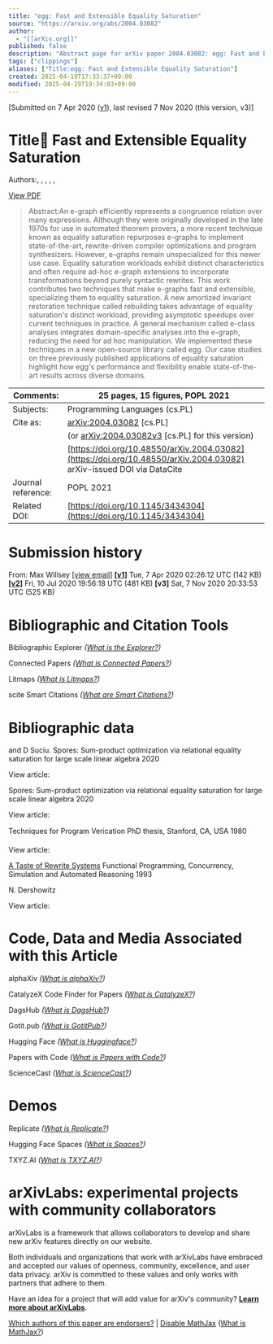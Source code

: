 ```yaml
---
title: "egg: Fast and Extensible Equality Saturation"
source: "https://arxiv.org/abs/2004.03082"
author:
  - "[[arXiv.org]]"
published: false
description: "Abstract page for arXiv paper 2004.03082: egg: Fast and Extensible Equality Saturation"
tags: ["clippings"]
aliases: ["Title:egg: Fast and Extensible Equality Saturation"]
created: 2025-04-19T17:33:37+09:00
modified: 2025-04-29T19:34:03+09:00
---
```


\[Submitted on 7 Apr 2020 ([v1](https://arxiv.org/abs/2004.03082v1)), last revised 7 Nov 2020 (this version, v3)\]

# Title:egg: Fast and Extensible Equality Saturation

Authors:, , , , ,

[View PDF](https://arxiv.org/pdf/2004.03082)

> Abstract:An e-graph efficiently represents a congruence relation over many expressions. Although they were originally developed in the late 1970s for use in automated theorem provers, a more recent technique known as equality saturation repurposes e-graphs to implement state-of-the-art, rewrite-driven compiler optimizations and program synthesizers. However, e-graphs remain unspecialized for this newer use case. Equality saturation workloads exhibit distinct characteristics and often require ad-hoc e-graph extensions to incorporate transformations beyond purely syntactic rewrites.
> This work contributes two techniques that make e-graphs fast and extensible, specializing them to equality saturation. A new amortized invariant restoration technique called rebuilding takes advantage of equality saturation's distinct workload, providing asymptotic speedups over current techniques in practice. A general mechanism called e-class analyses integrates domain-specific analyses into the e-graph, reducing the need for ad hoc manipulation.
> We implemented these techniques in a new open-source library called egg. Our case studies on three previously published applications of equality saturation highlight how egg's performance and flexibility enable state-of-the-art results across diverse domains.

| Comments: | 25 pages, 15 figures, POPL 2021 |
| --- | --- |
| Subjects: | Programming Languages (cs.PL) |
| Cite as: | [arXiv:2004.03082](https://arxiv.org/abs/2004.03082) \[cs.PL\] |
|  | (or [arXiv:2004.03082v3](https://arxiv.org/abs/2004.03082v3) \[cs.PL\] for this version) |
|  | [https://doi.org/10.48550/arXiv.2004.03082](https://doi.org/10.48550/arXiv.2004.03082)  arXiv-issued DOI via DataCite |
| Journal reference: | POPL 2021 |
| Related DOI: | [https://doi.org/10.1145/3434304](https://doi.org/10.1145/3434304) |

# Submission history

From: Max Willsey \[[view email](https://arxiv.org/show-email/bbef6b90/2004.03082)\]
**[\[v1\]](https://arxiv.org/abs/2004.03082v1)** Tue, 7 Apr 2020 02:26:12 UTC (142 KB)
**[\[v2\]](https://arxiv.org/abs/2004.03082v2)** Fri, 10 Jul 2020 19:56:18 UTC (481 KB)
**\[v3\]** Sat, 7 Nov 2020 20:33:53 UTC (525 KB)

# Bibliographic and Citation Tools

Bibliographic Explorer *([What is the Explorer?](https://info.arxiv.org/labs/showcase.html#arxiv-bibliographic-explorer))*

Connected Papers *([What is Connected Papers?](https://www.connectedpapers.com/about))*

Litmaps *([What is Litmaps?](https://www.litmaps.co/))*

scite Smart Citations *([What are Smart Citations?](https://www.scite.ai/))*

# Bibliographic data

and D Suciu. Spores: Sum-product optimization via relational equality saturation for large scale linear algebra 2020

View article:

Spores: Sum-product optimization via relational equality saturation for large scale linear algebra 2020

View article:

Techniques for Program Verication PhD thesis, Stanford, CA, USA 1980

View article:

[A Taste of Rewrite Systems](https://www.semanticscholar.org/paper/a892398589cf45217f391781c1d8935dba4aed30) Functional Programming, Concurrency, Simulation and Automated Reasoning 1993

N. Dershowitz

View article:

# Code, Data and Media Associated with this Article

alphaXiv *([What is alphaXiv?](https://alphaxiv.org/))*

CatalyzeX Code Finder for Papers *([What is CatalyzeX?](https://www.catalyzex.com/))*

DagsHub *([What is DagsHub?](https://dagshub.com/))*

Gotit.pub *([What is GotitPub?](http://gotit.pub/faq))*

Hugging Face *([What is Huggingface?](https://huggingface.co/huggingface))*

Papers with Code *([What is Papers with Code?](https://paperswithcode.com/))*

ScienceCast *([What is ScienceCast?](https://sciencecast.org/welcome))*

# Demos

Replicate *([What is Replicate?](https://replicate.com/docs/arxiv/about))*

Hugging Face Spaces *([What is Spaces?](https://huggingface.co/docs/hub/spaces))*

TXYZ.AI *([What is TXYZ.AI?](https://txyz.ai/))*

# arXivLabs: experimental projects with community collaborators

arXivLabs is a framework that allows collaborators to develop and share new arXiv features directly on our website.

Both individuals and organizations that work with arXivLabs have embraced and accepted our values of openness, community, excellence, and user data privacy. arXiv is committed to these values and only works with partners that adhere to them.

Have an idea for a project that will add value for arXiv's community? [**Learn more about arXivLabs**](https://info.arxiv.org/labs/index.html).

[Which authors of this paper are endorsers?](https://arxiv.org/auth/show-endorsers/2004.03082) | [Disable MathJax](https://arxiv.org/abs/) ([What is MathJax?](https://info.arxiv.org/help/mathjax.html))
